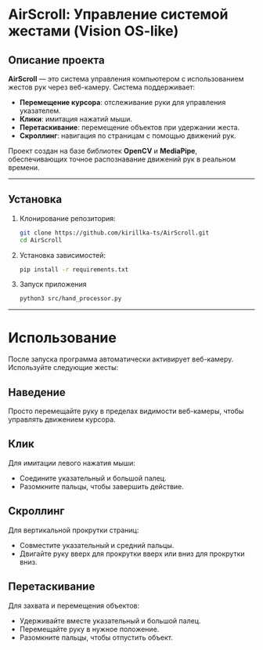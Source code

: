 # AirScroll: Управление системой жестами (Vision OS-like)

## Описание проекта

**AirScroll** — это система управления компьютером с использованием жестов рук через веб-камеру. Система поддерживает:

- **Перемещение курсора**: отслеживание руки для управления указателем.
- **Клики**: имитация нажатий мыши.
- **Перетаскивание**: перемещение объектов при удержании жеста.
- **Скроллинг**: навигация по страницам с помощью движений рук.

Проект создан на базе библиотек **OpenCV** и **MediaPipe**, обеспечивающих точное распознавание движений рук в реальном времени.

---

## Установка

1. Клонирование репозитория:
   ```bash
   git clone https://github.com/kirillka-ts/AirScroll.git
   cd AirScroll

2. Установка зависимостей:
    ```bash
    pip install -r requirements.txt

3. Запуск приложения
    ```bash
    python3 src/hand_processor.py

---

# Использование

После запуска программа автоматически активирует веб-камеру. Используйте следующие жесты:

## Наведение
Просто перемещайте руку в пределах видимости веб-камеры, чтобы управлять движением курсора.

## Клик
Для имитации левого нажатия мыши:
- Соедините указательный и большой палец.
- Разомкните пальцы, чтобы завершить действие.

## Скроллинг
Для вертикальной прокрутки страниц:
- Совместите указательный и средний пальцы.
- Двигайте руку вверх для прокрутки вверх или вниз для прокрутки вниз.

## Перетаскивание
Для захвата и перемещения объектов:
- Удерживайте вместе указательный и большой палец.
- Перемещайте руку в нужное положение.
- Разомкните пальцы, чтобы отпустить объект.
